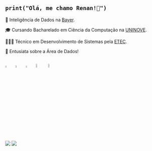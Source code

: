 ## `print("Olá, me chamo Renan!👋")`

🌱 Inteligência de Dados na [Bayer](https://www.bayer.com.br/pt/).

🎓 Cursando Bacharelado em Ciência da Computação na [UNINOVE](https://www.uninove.br/).

👨🏽‍💻 Técnico em Desenvolvimento de Sistemas pela [ETEC](https://www.cps.sp.gov.br/etec/).

🔭 Entusiata sobre a Área de Dados!

## 

[<img src="https://upload.wikimedia.org/wikipedia/commons/c/c3/Python-logo-notext.svg" width="4%"/>](https://www.python.org/) &nbsp; 
[<img src="https://upload.wikimedia.org/wikipedia/commons/thumb/2/22/Pandas_mark.svg/1200px-Pandas_mark.svg.png" width="4.2%"/>](https://pandas.pydata.org/) &nbsp; 
[<img src="https://upload.wikimedia.org/wikipedia/commons/thumb/8/84/Matplotlib_icon.svg/1200px-Matplotlib_icon.svg.png" width="4%"/>](https://matplotlib.org/) &nbsp; 
[<img src="https://seaborn.pydata.org/_images/logo-mark-lightbg.svg" width="5.5%"/>](https://seaborn.pydata.org/) &nbsp; 
[<img src="https://cdn.icon-icons.com/icons2/1381/PNG/512/mysqlworkbench_93532.png" width="5.5%"/>](https://www.mysql.com/) &nbsp; 

##

<div> 
  <a href="www.linkedin.com/in/renanabreuc" target="_blank"><img src="https://img.shields.io/badge/-LinkedIn-%230077B5?style=for-the-badge&logo=linkedin&logoColor=white" target="_blank"></a> 
  <a href = "mailto:renan15092005@gmail.com"><img src="https://img.shields.io/badge/-Gmail-%23333?style=for-the-badge&logo=gmail&logoColor=white" target="_blank"></a>
</div>
